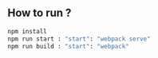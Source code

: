 ## How to run ?
```bash
npm install
npm run start : "start": "webpack serve"
npm run build : "start": "webpack"
```


